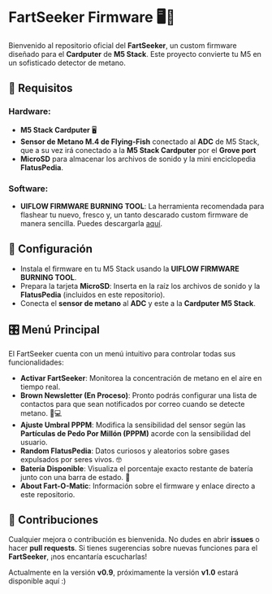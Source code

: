 # FartSeeker Firmware 🖥️💨

Bienvenido al repositorio oficial del **FartSeeker**, un custom firmware diseñado para el **Cardputer** de **M5 Stack**. Este proyecto convierte tu M5 en un sofisticado detector de metano.

## 🚧 Requisitos

### Hardware:

- **M5 Stack Cardputer** 🖥️  
- **Sensor de Metano M.4 de Flying-Fish** conectado al **ADC** de M5 Stack, que a su vez irá conectado a la **M5 Stack Cardputer** por el **Grove port**  
- **MicroSD** para almacenar los archivos de sonido y la mini enciclopedia **FlatusPedia**.

### Software:

- **UIFLOW FIRMWARE BURNING TOOL**: La herramienta recomendada para flashear tu nuevo, fresco y, un tanto descarado custom firmware de manera sencilla. Puedes descargarla [aquí](https://docs.m5stack.com/en/download).

## 📂 Configuración

- Instala el firmware en tu M5 Stack usando la **UIFLOW FIRMWARE BURNING TOOL**.  
- Prepara la tarjeta **MicroSD**: Inserta en la raíz los archivos de sonido y la **FlatusPedia** (incluidos en este repositorio).  
- Conecta el **sensor de metano** al **ADC** y este a la **Cardputer M5 Stack**.

## 🎛️ Menú Principal

El FartSeeker cuenta con un menú intuitivo para controlar todas sus funcionalidades:

- **Activar FartSeeker**: Monitorea la concentración de metano en el aire en tiempo real.  
- **Brown Newsletter (En Proceso)**: Pronto podrás configurar una lista de contactos para que sean notificados por correo cuando se detecte metano. 💨💻
- **Ajuste Umbral PPPM**: Modifica la sensibilidad del sensor según las **Partículas de Pedo Por Millón (PPPM)** acorde con la sensibilidad del usuario.  
- **Random FlatusPedia**: Datos curiosos y aleatorios sobre gases expulsados por seres vivos. 🤓  
- **Batería Disponible**: Visualiza el porcentaje exacto restante de batería junto con una barra de estado. 🔋  
- **About Fart-O-Matic**: Información sobre el firmware y enlace directo a este repositorio.

## 🤝 Contribuciones

Cualquier mejora o contribución es bienvenida. No dudes en abrir **issues** o hacer **pull requests**. Si tienes sugerencias sobre nuevas funciones para el **FartSeeker**, ¡nos encantaría escucharlas!

Actualmente en la versión **v0.9**, próximamente la versión **v1.0** estará disponible aquí :)
